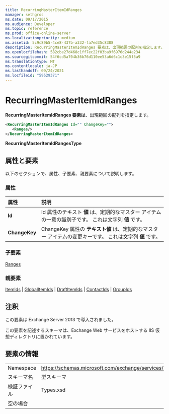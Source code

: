 ```yaml
---
title: RecurringMasterItemIdRanges
manager: sethgros
ms.date: 09/17/2015
ms.audience: Developer
ms.topic: reference
ms.prod: office-online-server
ms.localizationpriority: medium
ms.assetid: 5c9c89b5-4ce8-437b-a332-fa7ed35c8388
description: RecurringMasterItemIdRanges 要素は、出現範囲の配列を指定します。
ms.openlocfilehash: 582cbe27d468c1ff7ec22f03ba9f6976d244e234
ms.sourcegitcommit: 54f6cd5a704b36b76d110ee53a6d6c1c3e15f5a9
ms.translationtype: MT
ms.contentlocale: ja-JP
ms.lasthandoff: 09/24/2021
ms.locfileid: "59529371"
---
```

# <a name="recurringmasteritemidranges"></a>RecurringMasterItemIdRanges

**RecurringMasterItemIdRanges 要素は**、出現範囲の配列を指定します。 
  
```XML
<RecurringMasterItemIdRanges Id="" ChangeKey="">
   <Ranges/>
</RecurringMasterItemIdRanges>
```

 **RecurringMasterItemIdRangesType**
## <a name="attributes-and-elements"></a>属性と要素

以下のセクションで、属性、子要素、親要素について説明します。
  
### <a name="attributes"></a>属性

|**属性**|**説明**|
|:-----|:-----|
|**Id** <br/> |Id 属性のテキスト **値** は、定期的なマスター アイテムの一意の識別子です。 これは文字列 **値** です。  <br/> |
|**ChangeKey** <br/> |ChangeKey 属性の **テキスト値** は、定期的なマスター アイテムの変更キーです。 これは文字列 **値** です。  <br/> |
   
### <a name="child-elements"></a>子要素

[Ranges](ranges.md)
  
### <a name="parent-elements"></a>親要素

[ItemIds](itemids.md)  | [GlobalItemIds](globalitemids.md)  | [DraftItemIds](draftitemids.md)  | [ContactIds](contactids.md)  | [GroupIds](groupids.md)
  
## <a name="remarks"></a>注釈

この要素は Exchange Server 2013 で導入されました。
  
この要素を記述するスキーマは、Exchange Web サービスをホストする IIS 仮想ディレクトリに置かれています。
  
## <a name="element-information"></a>要素の情報

|||
|:-----|:-----|
|Namespace  <br/> |https://schemas.microsoft.com/exchange/services/2006/types  <br/> |
|スキーマ名  <br/> |型スキーマ  <br/> |
|検証ファイル  <br/> |Types.xsd  <br/> |
|空の場合  <br/> ||
   

